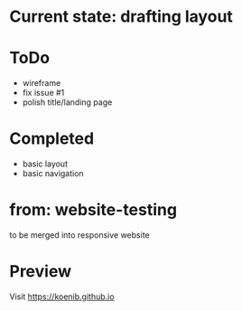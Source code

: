 # Current state: drafting layout

# ToDo
- wireframe
- fix issue #1
- polish title/landing page

# Completed
- basic layout
- basic navigation

# from: website-testing
 to be merged into responsive website

# Preview
Visit https://koenib.github.io
